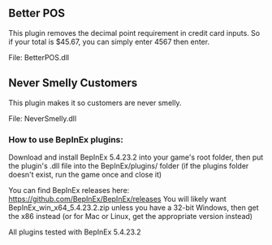 ## Better POS 
This plugin removes the decimal point requirement in credit card inputs. So if your total is $45.67, you can simply enter 4567 then enter.

File: BetterPOS.dll

## Never Smelly Customers
This plugin makes it so customers are never smelly.

File: NeverSmelly.dll


### How to use BepInEx plugins:
Download and install BepInEx 5.4.23.2 into your game's root folder, then put the plugin's .dll file into the BepInEx/plugins/ folder (if the plugins folder doesn't exist, run the game once and close it)

You can find BepInEx releases here: https://github.com/BepInEx/BepInEx/releases
You will likely want BepInEx_win_x64_5.4.23.2.zip unless you have a 32-bit Windows, then get the x86 instead (or for Mac or Linux, get the appropriate version instead)

All plugins tested with BepInEx 5.4.23.2
